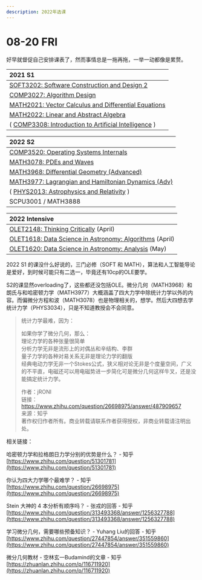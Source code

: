 ```yaml
---
description: 2022年选课
---
```


# 08-20 FRI

好早就督促自己安排课表了，然而事情总是一拖再拖，一举一动都像是累赘。



| 2021 S1 |
| :--- |
| [SOFT3202: Software Construction and Design 2](https://cusp.sydney.edu.au/students/view-unit-page/uos_id/289948) |
| [COMP3027: Algorithm Design](https://cusp.sydney.edu.au/students/view-unit-page/alpha/COMP3027) |
| [MATH2021: Vector Calculus and Differential Equations](https://www.sydney.edu.au/units/MATH2021) |
| [MATH2022: Linear and Abstract Algebra](https://www.sydney.edu.au/units/MATH2022) |
| \( [COMP3308: Introduction to Artificial Intelligence](https://cusp.sydney.edu.au/students/view-unit-page/alpha/COMP3308) \) |



| 2022 S2 |
| :--- |
| [COMP3520: Operating Systems Internals](https://www.sydney.edu.au/units/COMP3520) |
| [MATH3078: PDEs and Waves](https://www.sydney.edu.au/units/MATH3078) |
| [MATH3968: Differential Geometry \(Advanced\)](https://www.sydney.edu.au/units/MATH3968) |
| [MATH3977: Lagrangian and Hamiltonian Dynamics \(Adv\)](https://www.sydney.edu.au/units/MATH3977) |
| \( [PHYS2013: Astrophysics and Relativity](https://www.sydney.edu.au/units/PHYS2013) \) |
| SCPU3001 / MATH3888 |

| 2022 Intensive |
| :--- |
| [OLET2148: Thinking Critically](https://www.sydney.edu.au/units/OLET2148)  \(April\) |
| [OLET1618: Data Science in Astronomy: Algorithms](https://www.sydney.edu.au/units/OLET1618) \(April\) |
| [OLET1620: Data Science in Astronomy: Analysis](https://www.sydney.edu.au/units/OLET1620) \(May\) |



2022 S1 的课没什么好说的，三门必修（SOFT 和 MATH），算法和人工智能导论是爱好，到时候可能只有二选一，毕竟还有10cp的OLE要学。

S2的课显然overloading了，这些都还没包括OLE。微分几何（MATH3968）和朗氏与和哈密顿力学（MATH3977）大概涵盖了四大力学中除统计力学以外的内容。而偏微分方程和波（MATH3078）也是物理相关的，想学。然后大四想去学统计力学（PHYS3034），只是不知道教授会不会同意。



> 统计力学最难，因为：
>
> 如果你学了微分几何，那么：  
> 理论力学的各种张量很简单  
> 分析力学无非是流形上的对偶丛和辛结构、李群  
> 量子力学的各种对易关系无非是理论力学的翻版  
> 经典电动力学无非一个Stokes公式，狭义相对论无非是个度量空间，广义的不平直，电磁还可以用电磁势进一步简化可是微分几何这样牛叉，还是没能搞定统计力学。  
>   
> 作者：jRONI  
> 链接：https://www.zhihu.com/question/26698975/answer/487909657  
> 来源：知乎  
> 著作权归作者所有。商业转载请联系作者获得授权，非商业转载请注明出处。



相关链接：

哈密顿力学和拉格朗日力学分别的优势是什么？ - 知乎 [https://www.zhihu.com/question/51301781](https://www.zhihu.com/question/51301781)

你认为四大力学哪个最难学？ - 知乎 [https://www.zhihu.com/question/26698975](https://www.zhihu.com/question/26698975)

Stein 大神的 4 本分析有顺序吗？ - 张戎的回答 - 知乎 [https://www.zhihu.com/question/313493368/answer/1256327788](https://www.zhihu.com/question/313493368/answer/1256327788)

学习微分几何，需要哪些预备知识？ - Yuhang Liu的回答 - 知乎 [https://www.zhihu.com/question/27447854/answer/351559860](https://www.zhihu.com/question/27447854/answer/351559860)

微分几何教材 - 空林玄一Budamind的文章 - 知乎 [https://zhuanlan.zhihu.com/p/116711920](https://zhuanlan.zhihu.com/p/116711920)






